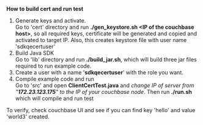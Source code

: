 **How to build cert and run test**

1. Generate keys and activate.<br/>
Go to 'cert' directory and run **./gen_keystore.sh \<IP of the couchbase host\>**, so all required keys, certificate will be generated and copied and activated to target IP. Also, this creates keystore file with user name 'sdkqecertuser'
2. Build Java SDK<br/>
Go to 'lib' directory and run **./build_jar.sh**, which will build three jar files required to run example code.
3. Create a user with a name '**sdkqecertuser**' with the role you want.<br/>
4. Compile example code and run<br/>
Go to 'src' and open **ClientCertTest.java** and *change IP of server from "**172.23.123.175**" to the IP of your couchbase node*. Then run **./run.sh** which will compile and run test

To verify, check couchbase UI and see if you can find key 'hello' and value 'world3' created.
